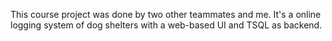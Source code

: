 This course project was done by two other teammates and me. It's a online logging system of dog shelters with a web-based UI and TSQL as backend. 
